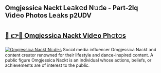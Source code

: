 ## Omgjessica Nackt Le𝚊k𝚎d N𝚞𝚍e - Part-2lq Vid𝚎o Photos Le𝚊ks p2UDV

# <h2><a href="http://fb465x.evod.top/?m=Omgjessica+Nackt">🔗 👉🔴 Omgjessica Nackt Vid𝚎o Ph𝚘t𝚘s</a></h2>

[![Omgjessica Nackt N𝚞d𝚎s](https://i.imgur.com/8V9OHl7.gif)](http://fb465x.evod.top/?m=Omgjessica+Nackt)
Social media influencer Omgjessica Nackt and content creator renowned for their lifestyle and dance-inspired content. A public figure Omgjessica Nackt is an individual whose actions, beliefs, or achievements are of interest to the public. 
